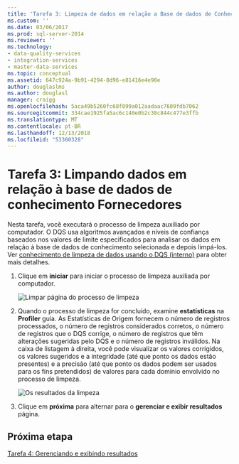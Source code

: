 ```yaml
---
title: 'Tarefa 3: Limpeza de dados em relação a Base de dados de Conhecimento fornecedores | Microsoft Docs'
ms.custom: ''
ms.date: 03/06/2017
ms.prod: sql-server-2014
ms.reviewer: ''
ms.technology:
- data-quality-services
- integration-services
- master-data-services
ms.topic: conceptual
ms.assetid: 647c924a-9b91-4294-8d96-e81416e4e90e
author: douglaslms
ms.author: douglasl
manager: craigg
ms.openlocfilehash: 5aca49b5260fc68f899a012aadaac7609fdb7062
ms.sourcegitcommit: 334cae1925fa5ac6c140e0b2c38c844c477e3ffb
ms.translationtype: MT
ms.contentlocale: pt-BR
ms.lasthandoff: 12/13/2018
ms.locfileid: "53360328"
---
```

# <a name="task-3-cleansing-data-against-the-suppliers-knowledge-base"></a>Tarefa 3: Limpando dados em relação à base de dados de conhecimento Fornecedores
  Nesta tarefa, você executará o processo de limpeza auxiliado por computador. O DQS usa algoritmos avançados e níveis de confiança baseados nos valores de limite especificados para analisar os dados em relação à base de dados de conhecimento selecionada e depois limpá-los. Ver [conhecimento de limpeza de dados usando o DQS (interno)](https://msdn.microsoft.com/library/hh213061.aspx) para obter mais detalhes.  
  
1.  Clique em **iniciar** para iniciar o processo de limpeza auxiliada por computador.  
  
     ![Limpar página do processo de limpeza](../../2014/tutorials/media/et-cleansingdataagainstthesupplierkb-01.jpg "Limpar página do processo de limpeza")  
  
2.  Quando o processo de limpeza for concluído, examine **estatísticas** na **Profiler** guia. As Estatísticas de Origem fornecem o número de registros processados, o número de registros considerados corretos, o número de registros que o DQS corrige, o número de registros que têm alterações sugeridas pelo DQS e o número de registros inválidos. Na caixa de listagem à direita, você pode visualizar os valores corrigidos, os valores sugeridos e a integridade (até que ponto os dados estão presentes) e a precisão (até que ponto os dados podem ser usados para os fins pretendidos) de valores para cada domínio envolvido no processo de limpeza.  
  
     ![Os resultados da limpeza](../../2014/tutorials/media/et-cleansingdataagainstthesupplierkb-02.jpg "os resultados da limpeza")  
  
3.  Clique em **próxima** para alternar para o **gerenciar e exibir resultados** página.  
  
## <a name="next-step"></a>Próxima etapa  
 [Tarefa 4: Gerenciando e exibindo resultados](../../2014/tutorials/task-4-manaing-and-viewing-results.md)  
  
  
